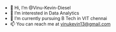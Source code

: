 - 👋 Hi, I’m @Vinu-Kevin-Diesel
- 👀 I’m interested in Data Analytics 
- 🌱 I’m currently pursuing B Tech in VIT chennai
- 📫 You can reach me at vinukevin13@gmail.com 


